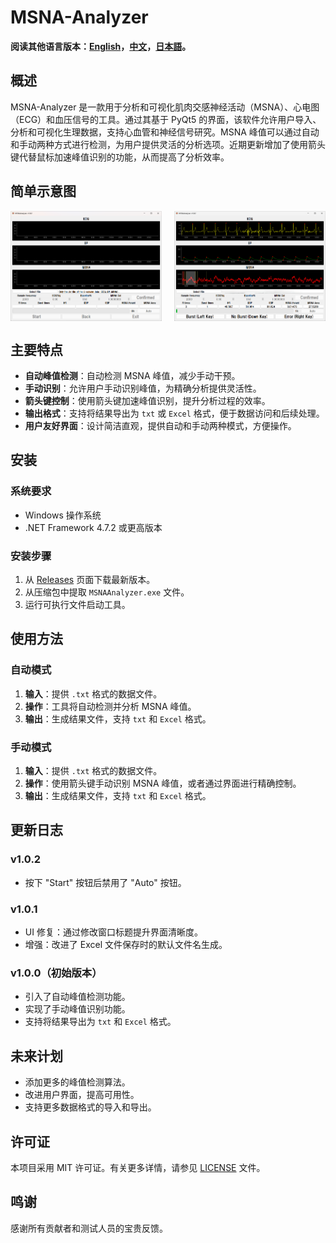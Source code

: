 # MSNA-Analyzer

**阅读其他语言版本：[English](README.md)，[中文](README_zh.md)，[日本語](README_jp.md)。**

## 概述
MSNA-Analyzer 是一款用于分析和可视化肌肉交感神经活动（MSNA）、心电图（ECG）和血压信号的工具。通过其基于 PyQt5 的界面，该软件允许用户导入、分析和可视化生理数据，支持心血管和神经信号研究。MSNA 峰值可以通过自动和手动两种方式进行检测，为用户提供灵活的分析选项。近期更新增加了使用箭头键代替鼠标加速峰值识别的功能，从而提高了分析效率。

## 简单示意图
<div style="display: flex; justify-content: space-between;">
  <img src="image/Sample_diagram1.png" alt="Sample diagram 1" width="48%" />
  <img src="image/Sample_diagram2.png" alt="Sample diagram 2" width="48%" />
</div>

## 主要特点
- **自动峰值检测**：自动检测 MSNA 峰值，减少手动干预。
- **手动识别**：允许用户手动识别峰值，为精确分析提供灵活性。
- **箭头键控制**：使用箭头键加速峰值识别，提升分析过程的效率。
- **输出格式**：支持将结果导出为 `txt` 或 `Excel` 格式，便于数据访问和后续处理。
- **用户友好界面**：设计简洁直观，提供自动和手动两种模式，方便操作。

## 安装

### 系统要求
- Windows 操作系统
- .NET Framework 4.7.2 或更高版本

### 安装步骤
1. 从 [Releases](https://github.com/CC5103/MSNA-Analyzer/releases) 页面下载最新版本。
2. 从压缩包中提取 `MSNAAnalyzer.exe` 文件。
3. 运行可执行文件启动工具。

## 使用方法

### 自动模式
1. **输入**：提供 `.txt` 格式的数据文件。
2. **操作**：工具将自动检测并分析 MSNA 峰值。
3. **输出**：生成结果文件，支持 `txt` 和 `Excel` 格式。

### 手动模式
1. **输入**：提供 `.txt` 格式的数据文件。
2. **操作**：使用箭头键手动识别 MSNA 峰值，或者通过界面进行精确控制。
3. **输出**：生成结果文件，支持 `txt` 和 `Excel` 格式。

## 更新日志

### v1.0.2
- 按下 "Start" 按钮后禁用了 "Auto" 按钮。

### v1.0.1
- UI 修复：通过修改窗口标题提升界面清晰度。
- 增强：改进了 Excel 文件保存时的默认文件名生成。

### v1.0.0（初始版本）
- 引入了自动峰值检测功能。
- 实现了手动峰值识别功能。
- 支持将结果导出为 `txt` 和 `Excel` 格式。

## 未来计划
- 添加更多的峰值检测算法。
- 改进用户界面，提高可用性。
- 支持更多数据格式的导入和导出。

## 许可证
本项目采用 MIT 许可证。有关更多详情，请参见 [LICENSE](LICENSE) 文件。

## 鸣谢
感谢所有贡献者和测试人员的宝贵反馈。